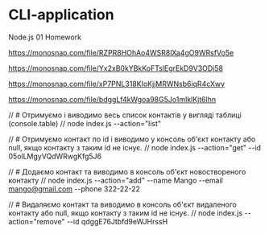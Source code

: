 # CLI-application
Node.js 01 Homework
<!--==================================== Screenshots =============================-->
<!-- Action list -->
https://monosnap.com/file/RZPR8HOhAo4WSR8lXa4gO9WRsfVo5e

<!-- Action get -->
https://monosnap.com/file/Yx2xB0kYBkKoFTslEgrEkD9V3ODj58

<!-- Action add -->
https://monosnap.com/file/xP7PNL318KIoKjjMRWNsb6iqR4cXwy

<!-- Action remove -->
https://monosnap.com/file/bdggLf4kWgoa98G5Jo1mIklKjt6lhn

// # Отримуємо і виводимо весь список контактів у вигляді таблиці (console.table)
// node index.js --action="list"

// # Отримуємо контакт по id і виводимо у консоль об'єкт контакту або null, якщо контакту з таким id не існує.
// node index.js --action="get" --id 05olLMgyVQdWRwgKfg5J6

// # Додаємо контакт та виводимо в консоль об'єкт новоствореного контакту
// node index.js --action="add" --name Mango --email mango@gmail.com --phone 322-22-22

// # Видаляємо контакт та виводимо в консоль об'єкт видаленого контакту або null, якщо контакту з таким id не існує.
// node index.js --action="remove" --id qdggE76Jtbfd9eWJHrssH

